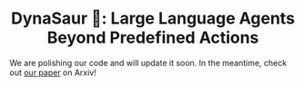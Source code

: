 <h1 align="center">DynaSaur 🦖: Large Language Agents<br>Beyond Predefined Actions</h1>

We are polishing our code and will update it soon. In the meantime, check out [our paper](https://arxiv.org/abs/2411.01747) on Arxiv!